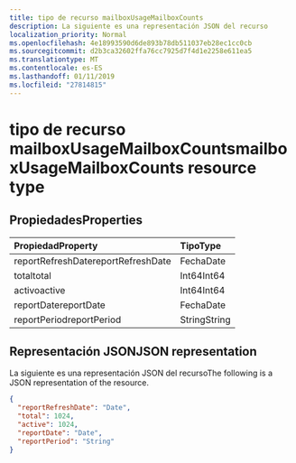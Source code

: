 ```yaml
---
title: tipo de recurso mailboxUsageMailboxCounts
description: La siguiente es una representación JSON del recurso
localization_priority: Normal
ms.openlocfilehash: 4e18993590d6de893b78db511037eb28ec1cc0cb
ms.sourcegitcommit: d2b3ca32602ffa76cc7925d7f4d1e2258e611ea5
ms.translationtype: MT
ms.contentlocale: es-ES
ms.lasthandoff: 01/11/2019
ms.locfileid: "27814815"
---
```

# <a name="mailboxusagemailboxcounts-resource-type"></a><span data-ttu-id="6b627-103">tipo de recurso mailboxUsageMailboxCounts</span><span class="sxs-lookup"><span data-stu-id="6b627-103">mailboxUsageMailboxCounts resource type</span></span>

## <a name="properties"></a><span data-ttu-id="6b627-104">Propiedades</span><span class="sxs-lookup"><span data-stu-id="6b627-104">Properties</span></span>

| <span data-ttu-id="6b627-105">Propiedad</span><span class="sxs-lookup"><span data-stu-id="6b627-105">Property</span></span>          | <span data-ttu-id="6b627-106">Tipo</span><span class="sxs-lookup"><span data-stu-id="6b627-106">Type</span></span>   |
| :---------------- | :----- |
| <span data-ttu-id="6b627-107">reportRefreshDate</span><span class="sxs-lookup"><span data-stu-id="6b627-107">reportRefreshDate</span></span> | <span data-ttu-id="6b627-108">Fecha</span><span class="sxs-lookup"><span data-stu-id="6b627-108">Date</span></span>   |
| <span data-ttu-id="6b627-109">total</span><span class="sxs-lookup"><span data-stu-id="6b627-109">total</span></span>             | <span data-ttu-id="6b627-110">Int64</span><span class="sxs-lookup"><span data-stu-id="6b627-110">Int64</span></span>  |
| <span data-ttu-id="6b627-111">activo</span><span class="sxs-lookup"><span data-stu-id="6b627-111">active</span></span>            | <span data-ttu-id="6b627-112">Int64</span><span class="sxs-lookup"><span data-stu-id="6b627-112">Int64</span></span>  |
| <span data-ttu-id="6b627-113">reportDate</span><span class="sxs-lookup"><span data-stu-id="6b627-113">reportDate</span></span>        | <span data-ttu-id="6b627-114">Fecha</span><span class="sxs-lookup"><span data-stu-id="6b627-114">Date</span></span>   |
| <span data-ttu-id="6b627-115">reportPeriod</span><span class="sxs-lookup"><span data-stu-id="6b627-115">reportPeriod</span></span>      | <span data-ttu-id="6b627-116">String</span><span class="sxs-lookup"><span data-stu-id="6b627-116">String</span></span> |

## <a name="json-representation"></a><span data-ttu-id="6b627-117">Representación JSON</span><span class="sxs-lookup"><span data-stu-id="6b627-117">JSON representation</span></span>

<span data-ttu-id="6b627-118">La siguiente es una representación JSON del recurso</span><span class="sxs-lookup"><span data-stu-id="6b627-118">The following is a JSON representation of the resource.</span></span>

<!-- {
  "blockType": "resource",
  "@odata.type": "microsoft.graph.mailboxUsageMailboxCounts"
} -->

```json
{
  "reportRefreshDate": "Date", 
  "total": 1024, 
  "active": 1024, 
  "reportDate": "Date", 
  "reportPeriod": "String"
}
```
